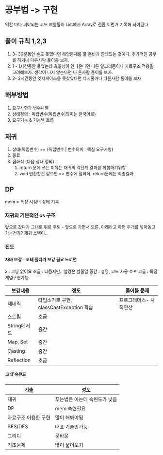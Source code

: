
# 공부법 -> 구현
역할 마다 써야되는 코드 예를들어 List에서 Array로 전환 이런거 기록해 놔야된다

## 풀이 규칙  1,2,3
1) 3- 30분동안 손도 못댔다면 해당문제를 풀 준비가 안돼있는 것이다. 추가적인 공부를 하거나 다른사람 풀이를 보자.
2) 1 - 1시간동안 풀었는데 효율성이 안나온다면 다른 알고리즘이나 자료구조 적용을 고려해보자. 생각이 나지 않는다면 다 른사람 풀이를 보자.
3) 2- 2시간동안 엣지케이스를 못찾았다면 다시풀거나 다른사람 풀이를 보자


## 해부방법
1. 요구사항과 변수나열
2. 상태정의 : 독립변수(독립변수|의미는 한국어로)
3. 요구기능 & 기능별 흐름


## 재귀  
1. 상태(독립변수) == (독립변수 | 변수의미 : 핵심 요구사항)
2. 종료
3. 점화식 (다음 상태 정의) : 
   1. return 문에 쓰는 이유는 재귀의 각단계 결과를 취합하기위함
   2. void 반환할것 같으면 => 변수에 점화식, return문에는 최종결과 

## DP
mem = 특정 시점의 상태 기록 

### 재귀의 기본적인 cs 구조
앞으로 갔다가 그대로 뒤로 후퇴 - 앞으로 가면서 오른, 아래라고 하면 두개를 넣어놓고 가는건가? 
재귀 스택이...

### 진도
#### 자바 보강 - 코테 풀다가 보강 필요 느끼면
x : 그냥 없어요
초급 : 더듬지만.. 설명은 할줄암
중간 : 설명, 코드 사용 ㅇㅋ
고급 : 특정개념구현가능

| 보강내용       | 정도                              | 풀어볼 문제       |
|------------|---------------------------------|--------------|
| 제네릭        | 타입소거로 구현, classCastException 학습 | 프로그래머스- 사칙연산 |
| 스트림        | 초급                              |              |
| String메서드  | 중간                              |              |
| Map, Set   | 중간                              |              |
| Casting    | 중간                              |              |
| Reflection | 초급                              |              |


##### 코테 숙련도
| 기출          | 정도               |
|-------------|------------------|
| 재귀          | 푸는법은 아는데 숙련도가 낮음 |
| DP          | mem 숙련필요         |
| 자료구조 이용한 구현 | 많이 해봐야됨          |
| BFS/DFS     | 대표 기출만가능         |
| 그리디         | 문바문              |
| 기초문제        | 많이 풀어보기          |